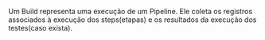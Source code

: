 Um Build representa uma execução de um Pipeline. Ele coleta os registros associados à execução dos steps(etapas) e os resultados da execução dos testes(caso exista).

